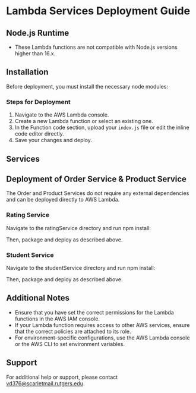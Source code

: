 # Lambda Services Deployment Guide

## Node.js Runtime

- These Lambda functions are not compatible with Node.js versions higher than 16.x.

## Installation

Before deployment, you must install the necessary node modules:

### Steps for Deployment

1. Navigate to the AWS Lambda console.
2. Create a new Lambda function or select an existing one.
3. In the Function code section, upload your `index.js` file or edit the inline code editor directly.
4. Save your changes and deploy.

## Services

## Deployment of Order Service & Product Service

The Order and Product Services do not require any external dependencies and can be deployed directly to AWS Lambda.


### Rating Service

Navigate to the ratingService directory and run npm install:


Then, package and deploy as described above.

### Student Service

Navigate to the studentService directory and run npm install:


Then, package and deploy as described above.

## Additional Notes

- Ensure that you have set the correct permissions for the Lambda functions in the AWS IAM console.
- If your Lambda function requires access to other AWS services, ensure that the correct policies are attached to its role.
- For environment-specific configurations, use the AWS Lambda console or the AWS CLI to set environment variables.

## Support

For additional help or support, please contact vd376@scarletmail.rutgers.edu.

